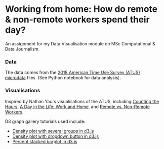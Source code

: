 # Working from home: How do remote & non-remote workers spend their day?

An assignment for my Data Visualisation module on MSc Computational & Data Journalism.

### Data
The data comes from the [2018 American Time Use Survey (ATUS) microdata](https://www.bls.gov/tus/howto.htm) files.
(See Python notebook for data analysis).

### Visualisations
Inspired by Nathan Yau's visualisations of the ATUS, including [Counting the Hours](https://flowingdata.com/2015/11/10/counting-the-hours/), [A Day in the Life: Work and Home](https://flowingdata.com/2017/05/17/american-workday/), and [Remote vs. Non-Remote Workers](https://flowingdata.com/2018/06/06/working-remotely-and-where-the-time-goes/).

D3 graph gallery tutorials used include:
* [Density plot with several groups in d3.js](https://www.d3-graph-gallery.com/graph/density_double.html)
* [Density plot with dropdown button in d3.js](https://www.d3-graph-gallery.com/graph/density_filter.html)
* [Percent stacked barplot in d3.js](https://www.d3-graph-gallery.com/graph/barplot_stacked_percent.html)
